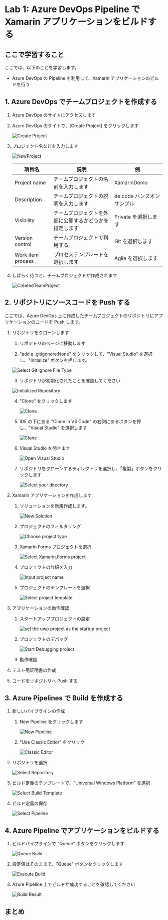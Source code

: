 # Lab 1: Azure DevOps Pipeline で Xamarin アプリケーションをビルドする

## ここで学習すること

ここでは、以下のことを学習します。

- Azure DevOps の Pipeline を利用して、Xamarin アプリケーションのビルドを行う

## 1. Azure DevOps でチームプロジェクトを作成する

1. Azure DevOps のサイトにアクセスします

2. Azure DevOps のサイトで、[Create Project] をクリックします

    ![Create Project](./screenshots/CreateTeamProject.png)

3. プロジェクト名などを入力します

    ![NewProject](./screenshots/CreateNewProject.png)

    |項目名|説明|例|
    |----|----|----|
    |Project name|チームプロジェクトの名前を入力します|XamarinDemo|
    |Description|チームプロジェクトの説明を入力します|de:code ハンズオンサンプル|
    |Visibility|チームプロジェクトを外部に公開するかどうかを指定します|Private を選択します|
    |Version control|チームプロジェクトで利用する |Git を選択します|
    |Work item process|プロセステンプレートを選択します|Agile を選択します|

4. しばらく待つと、チームプロジェクトが作成されます

    ![CreatedTeamProject](./screenshots/ProjectHome.png)

## 2. リポジトリにソースコードを Push する

ここでは、Azure DevOps 上に作成したチームプロジェクトのリポジトリにアプリケーションのコードを Push します。

1. リポジトリをクローンします
   1. リポジトリのページに移動します

   2. "add a .gitigonore:None" をクリックして、"Visual Studio" を選択し、"Initialize" ボタンを押します。

     ![Select Git Ignore File Type ](./screenshots/SelectGitIgnoreType.png)

   3. リポジトリが初期化されたことを確認してください

     ![Initialized Repository](./screenshots/InitializedRepository.png)

   4. "Clone" をクリックします

        ![Clone](./screenshots/ClickCloneButton.png)

   5. IDE の下にある "Clone in VS Code" の右側にあるボタンを押し、"Visual Studio" を選択します

        ![Clone](./screenshots/IDESelectVisualStudio.png)

   6. Visual Studio を開きます

        ![Open Visual Studio](./screenshots/OpenMsVsSelector.png)

   7. リポジトリをクローンするディレクトリを選択し、「複製」ボタンをクリックします

        ![Select your directory](./screenshots/ChooseRepoDirectory.png)

2. Xamarin アプリケーションを作成します

   1. ソリューションを新規作成します。

        ![New Solution](./screenshots/CreateSolutionInTeamExploter.png)

   2. プロジェクトのフィルタリング

        ![Choose project type](./screenshots/FilterProjectType.png)

   3. Xamarin.Forms プロジェクトを選択

        ![Select Xamarin.Forms project](./screenshots/SelectXamarinFormsProject.png)

   4. プロジェクトの詳細を入力

        ![Input project name](./screenshots/ProjectConfiguration.png)

   5. プロジェクトのテンプレートを選択

        ![Select project template](./screenshots/ChooseProjectTemplate.png)

3. アプリケーションの動作確認

   1. スタートアッププロジェクトの設定

        ![set the uwp project as the startup project](./screenshots/SetStartupProjectInSolutionExplorer.png)

   2. プロジェクトのデバッグ

        ![Start Debugging project](./screenshots/DebugUWPProject.png)

   3. 動作確認

4. テスト用証明書の作成


5. コードをリポジトリへ Push する

## 3. Azure Pipelines で Build を作成する

1. 新しいパイプラインの作成
   1. New Pipeline をクリックします

        ![New Pipeline](./screenshots/NewPipeline.png)

   2. "Use Classic Editor" をクリック

        ![Classic Editor](./screenshots/UseClassicEditor.png)

2. リポジトリを選択

     ![Select Repository](./screenshots/SelectYourRepo.png)

3. ビルド定義のテンプレートで、"Universal Windows Platform" を選択

     ![Select Build Template](./screenshots/SelectABuildTemplate.png)

4. ビルド定義の保存

     ![Select Pipeline](./screenshots/SaveBuildPipeline.png)

## 4. Azure Pipeline でアプリケーションをビルドする

1. ビルドパイプラインで "Queue" ボタンをクリックします

     ![Queue Build](./screenshots/ClickQueue.png)

2. 設定値はそのままで、"Queue" ボタンをクリックします

     ![Execute Build](./screenshots/ExecuteQueue.png)

3. Azure Pipeline 上でビルドが成功することを確認してください

     ![Build Result](./screenshots/BuildResult.png)

## まとめ
